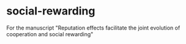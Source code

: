 # social-rewarding
For the manuscript "Reputation effects facilitate the joint evolution of cooperation and social rewarding"

